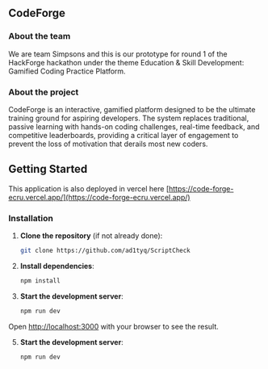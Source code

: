## CodeForge
### About the team

We are team Simpsons and this is our prototype for round 1 of the HackForge hackathon under the theme Education & Skill Development: Gamified Coding Practice Platform.

### About the project

CodeForge is an interactive, gamified platform designed to be the ultimate training ground for aspiring developers. The system replaces traditional, passive learning with hands-on coding challenges, real-time feedback, and competitive leaderboards, providing a critical layer of engagement to prevent the loss of motivation that derails most new coders.

## Getting Started

This application is also deployed in vercel here [https://code-forge-ecru.vercel.app/](https://code-forge-ecru.vercel.app/)

### Installation

1. **Clone the repository** (if not already done):
   ```bash
   git clone https://github.com/ad1tyq/ScriptCheck
   ```

2. **Install dependencies**:
   ```bash
   npm install
   
   ```
   
3. **Start the development server**:
   ```bash
   npm run dev
   ```

Open [http://localhost:3000](http://localhost:3000) with your browser to see the result.



5. **Start the development server**:
   ```bash
   npm run dev
   ```


